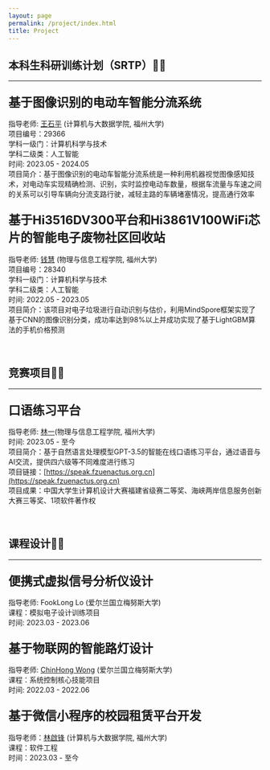 ```yaml
---
layout: page
permalink: /project/index.html
title: Project
---
```


## 本科生科研训练计划（SRTP）🐱‍💻

------

### **<font size=5>基于图像识别的电动车智能分流系统</font>**

指导老师: [王石平](https://ccds.fzu.edu.cn/info/1202/8958.htm) (计算机与大数据学院, 福州大学)<br>项目编号：29366 <br>学科一级门：计算机科学与技术 <br>学科二级类：人工智能 <br>时间: 2023.05 - 2024.05 <br>项目简介：基于图像识别的电动车智能分流系统是一种利用机器视觉图像感知技术，对电动车实现精确检测、识别，实时监控电动车数量，根据车流量与车速之间的关系可以引导车辆向分流支路行驶，减轻主路的车辆堵塞情况，提高通行效率



### **<font size=5>基于Hi3516DV300平台和Hi3861V100WiFi芯片的智能电子废物社区回收站</font>**

指导老师: [钱慧](https://ieeexplore.ieee.org/author/37587238900) (物理与信息工程学院, 福州大学)<br>项目编号：28340 <br>学科一级门：计算机科学与技术 <br>学科二级类：人工智能<br>时间: 2022.05 - 2023.05 <br>项目简介：该项目对电子垃圾进行自动识别与估价，利用MindSpore框架实现了基于CNN的图像识别分类，成功率达到98%以上并成功实现了基于LightGBM算法的手机价格预测

<br>

## 竞赛项目🐱‍🏍

------

### **<font size=5>口语练习平台</font>**

指导老师: [林一](http://itlab.fzu.edu.cn/gzl/ZhuanJi/TeacherInfo2.aspx?No=T15064)(物理与信息工程学院, 福州大学)<br>时间: 2023.05 - 至今<br>项目简介：基于自然语言处理模型GPT-3.5的智能在线口语练习平台，通过语音与AI交流，提供四六级等不同难度进行练习<br>项目链接：[https://speak.fzuenactus.org.cn](https://speak.fzuenactus.org.cn)<br>项目成果：中国大学生计算机设计大赛福建省级赛二等奖、海峡两岸信息服务创新大赛三等奖、1项软件著作权

<br>

## 课程设计🐱‍🐉

------

### **<font size=5>便携式虚拟信号分析仪设计</font>**

指导老师: FookLong Lo (爱尔兰国立梅努斯大学)<br>课程：模拟电子设计训练项目<br>时间: 2023.03 - 2023.06

### **<font size=5>基于物联网的智能路灯设计</font>**

指导老师: [ChinHong Wong](https://www.researchgate.net/profile/Chin-Hong-Wong) (爱尔兰国立梅努斯大学)<br>课程：系统控制核心技能项目<br>时间: 2022.03 - 2022.06

### **<font size=5>基于微信小程序的校园租赁平台开发</font>**

指导老师：[林啟锋](https://ccds.fzu.edu.cn/info/1204/8498.htm) (计算机与大数据学院, 福州大学)<br>课程：软件工程<br>时间：2023.03 - 至今
